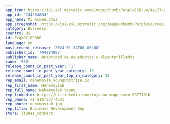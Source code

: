```yaml
---
app_icon: https://is1-ssl.mzstatic.com/image/thumb/Purple126/v4/4e/27/43/4e2743d3-c26e-713d-c9ad-87d80763c7d5/AppIcon-0-0-1x_U007emarketing-0-6-0-85-220.png/1024x1024bb.png
app_id: '744284884'
app_name: Mi Acueductos
app_screenshot: https://is1-ssl.mzstatic.com/image/thumb/PurpleSource116/v4/a5/a0/74/a5a074a0-063c-efc1-949f-7c16619fc657/d14d25cb-9b25-4891-a9cf-efc3c2f5a079_iPhone_14_Plus_0.png/1284x2778bb.png
category: Business
country: US
id: ZcgX0f1OF9hE
language: en
most_recent_release: '2024-01-24T00:00:00'
publisher_id: '744284887'
publisher_name: Autoridad de Acueductos y Alcantarillados
rank: '530'
release_count_in_past_year: '1'
release_count_in_past_year_category: 16
release_count_in_past_year_top_in_category: 38
rep_email: nehemoyia.young@bitrise.io
rep_first_name: Nehemoyiah
rep_full_name: Nehemoyiah Young
rep_linkedin: https://uk.linkedin.com/in/anna-magnussen-0977131b
rep_phone: +1 512-577-4531
rep_photo: nehemoyiah.jpg
rep_title: Business Development Rep
store: itunes_connect
---
```

